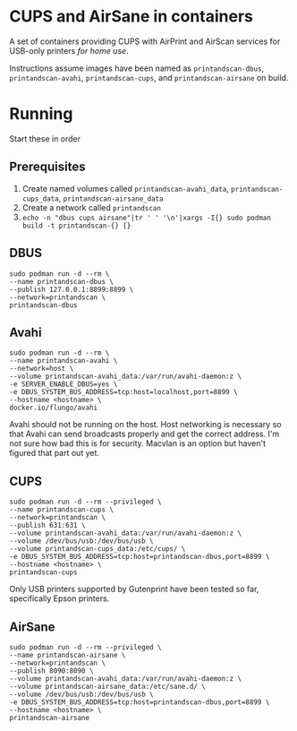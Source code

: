 # CUPS and AirSane in containers

A set of containers providing CUPS with AirPrint and AirScan services for
USB-only printers *for home use*.

Instructions assume images have been named as `printandscan-dbus`,
`printandscan-avahi`, `printandscan-cups`, and `printandscan-airsane` on build.

# Running

Start these in order

## Prerequisites

1. Create named volumes called `printandscan-avahi_data`,
   `printandscan-cups_data`, `printandscan-airsane_data`
2. Create a network called `printandscan`
3. `echo -n "dbus cups airsane"|tr ' ' '\n'|xargs -I{} sudo podman build -t printandscan-{} {}`

## DBUS

```
sudo podman run -d --rm \
--name printandscan-dbus \
--publish 127.0.0.1:8899:8899 \
--network=printandscan \
printandscan-dbus
```

## Avahi

```
sudo podman run -d --rm \
--name printandscan-avahi \
--network=host \
--volume printandscan-avahi_data:/var/run/avahi-daemon:z \
-e SERVER_ENABLE_DBUS=yes \
-e DBUS_SYSTEM_BUS_ADDRESS=tcp:host=localhost,port=8899 \
--hostname <hostname> \
docker.io/flungo/avahi
```

Avahi should not be running on the host. Host networking is necessary so that
Avahi can send broadcasts properly and get the correct address. I'm not sure how
bad this is for security. Macvlan is an option but haven't figured that part
out yet.

## CUPS

```
sudo podman run -d --rm --privileged \
--name printandscan-cups \
--network=printandscan \
--publish 631:631 \
--volume printandscan-avahi_data:/var/run/avahi-daemon:z \
--volume /dev/bus/usb:/dev/bus/usb \
--volume printandscan-cups_data:/etc/cups/ \
-e DBUS_SYSTEM_BUS_ADDRESS=tcp:host=printandscan-dbus,port=8899 \
--hostname <hostname> \
printandscan-cups
```

Only USB printers supported by Gutenprint have been tested so far, specifically
Epson printers.

## AirSane

```
sudo podman run -d --rm --privileged \
--name printandscan-airsane \
--network=printandscan \
--publish 8090:8090 \
--volume printandscan-avahi_data:/var/run/avahi-daemon:z \
--volume printandscan-airsane_data:/etc/sane.d/ \
--volume /dev/bus/usb:/dev/bus/usb \
-e DBUS_SYSTEM_BUS_ADDRESS=tcp:host=printandscan-dbus,port=8899 \
--hostname <hostname> \
printandscan-airsane
```
